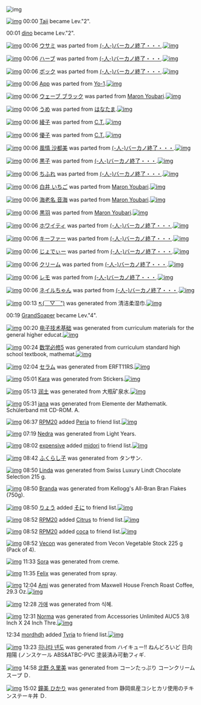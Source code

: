 ![img](http://gdrive-cdn.herokuapp.com/537b65a5bc09f0000721dda7/512px-barcode.png)

[![img](http://www.deviantsart.com/2ud11d9.jpeg)](http://www.barcodekanojo.com/user/292166/Taji) 00:00 [Taji](http://www.barcodekanojo.com/user/292166/Taji) became Lev."2".

00:01 [dino](http://www.barcodekanojo.com/user/426990/dino) became Lev."2".

[![img](http://www.deviantsart.com/cl0qvc.png)](http://www.barcodekanojo.com/kanojo/3139429/%E3%82%A6%E3%82%B5%E3%83%9F) 00:06 [ウサミ](http://www.barcodekanojo.com/kanojo/3139429/%E3%82%A6%E3%82%B5%E3%83%9F) was parted from [(-人-)バーカノ終了・・・](http://www.barcodekanojo.com/kanojo/3139429/%E3%82%A6%E3%82%B5%E3%83%9F).[![img](http://www.deviantsart.com/2670003.jpeg)](http://www.barcodekanojo.com/user/214696/%28-%E4%BA%BA-%29%E3%83%90%E3%83%BC%E3%82%AB%E3%83%8E%E7%B5%82%E4%BA%86%E3%83%BB%E3%83%BB%E3%83%BB) 

[![img](http://www.deviantsart.com/3dlnpa2.png)](http://www.barcodekanojo.com/kanojo/3118287/%E3%83%8F%E3%83%BC%E3%83%96) 00:06 [ハーブ](http://www.barcodekanojo.com/kanojo/3118287/%E3%83%8F%E3%83%BC%E3%83%96) was parted from [(-人-)バーカノ終了・・・](http://www.barcodekanojo.com/kanojo/3118287/%E3%83%8F%E3%83%BC%E3%83%96).[![img](http://www.deviantsart.com/2670003.jpeg)](http://www.barcodekanojo.com/user/214696/%28-%E4%BA%BA-%29%E3%83%90%E3%83%BC%E3%82%AB%E3%83%8E%E7%B5%82%E4%BA%86%E3%83%BB%E3%83%BB%E3%83%BB) 

[![img](http://www.deviantsart.com/2pcv1q0.png)](http://www.barcodekanojo.com/kanojo/3162262/%E3%83%9C%E3%83%83%E3%82%AF) 00:06 [ボック](http://www.barcodekanojo.com/kanojo/3162262/%E3%83%9C%E3%83%83%E3%82%AF) was parted from [(-人-)バーカノ終了・・・](http://www.barcodekanojo.com/kanojo/3162262/%E3%83%9C%E3%83%83%E3%82%AF).[![img](http://www.deviantsart.com/2670003.jpeg)](http://www.barcodekanojo.com/user/214696/%28-%E4%BA%BA-%29%E3%83%90%E3%83%BC%E3%82%AB%E3%83%8E%E7%B5%82%E4%BA%86%E3%83%BB%E3%83%BB%E3%83%BB) 

[![img](http://www.deviantsart.com/3tm5h54.png)](http://www.barcodekanojo.com/kanojo/3191415/App) 00:06 [App](http://www.barcodekanojo.com/kanojo/3191415/App) was parted from [Yo-1](http://www.barcodekanojo.com/kanojo/3191415/App).[![img](http://www.deviantsart.com/23q3t7f.png)](http://www.barcodekanojo.com/user/212916/Yo-1) 

[![img](http://www.deviantsart.com/3gcv7qv.png)](http://www.barcodekanojo.com/kanojo/529299/%E3%82%A6%E3%82%A7%E3%83%BC%E3%83%96%20%E3%83%96%E3%83%A9%E3%83%83%E3%82%AF) 00:06 [ウェーブ ブラック](http://www.barcodekanojo.com/kanojo/529299/%E3%82%A6%E3%82%A7%E3%83%BC%E3%83%96%20%E3%83%96%E3%83%A9%E3%83%83%E3%82%AF) was parted from [Maron Youbari](http://www.barcodekanojo.com/kanojo/529299/%E3%82%A6%E3%82%A7%E3%83%BC%E3%83%96%20%E3%83%96%E3%83%A9%E3%83%83%E3%82%AF).[![img](http://www.deviantsart.com/1vr32eu.jpeg)](http://www.barcodekanojo.com/user/212228/Maron%20Youbari) 

[![img](http://www.deviantsart.com/3mce7en.png)](http://www.barcodekanojo.com/kanojo/3189868/%E3%81%86%E3%82%81) 00:06 [うめ](http://www.barcodekanojo.com/kanojo/3189868/%E3%81%86%E3%82%81) was parted from [はなたま](http://www.barcodekanojo.com/kanojo/3189868/%E3%81%86%E3%82%81).[![img](http://www.deviantsart.com/38i0mgo.jpeg)](http://www.barcodekanojo.com/user/201320/%E3%81%AF%E3%81%AA%E3%81%9F%E3%81%BE) 

[![img](http://www.deviantsart.com/22u1ddl.png)](http://www.barcodekanojo.com/kanojo/2929167/%E7%B6%BE%E5%AD%90) 00:06 [綾子](http://www.barcodekanojo.com/kanojo/2929167/%E7%B6%BE%E5%AD%90) was parted from [C.T.](http://www.barcodekanojo.com/kanojo/2929167/%E7%B6%BE%E5%AD%90).[![img](http://www.deviantsart.com/fhrc6a.jpeg)](http://www.barcodekanojo.com/user/272165/C.T.) 

[![img](http://www.deviantsart.com/3tf60dc.png)](http://www.barcodekanojo.com/kanojo/2925699/%E5%84%AA%E5%AD%90) 00:06 [優子](http://www.barcodekanojo.com/kanojo/2925699/%E5%84%AA%E5%AD%90) was parted from [C.T.](http://www.barcodekanojo.com/kanojo/2925699/%E5%84%AA%E5%AD%90).[![img](http://www.deviantsart.com/fhrc6a.jpeg)](http://www.barcodekanojo.com/user/272165/C.T.) 

[![img](http://www.deviantsart.com/1fb22ss.png)](http://www.barcodekanojo.com/kanojo/543452/%E9%A2%A8%E6%83%85%20%E6%B2%99%E9%83%BD%E7%BE%8E) 00:06 [風情 沙都美](http://www.barcodekanojo.com/kanojo/543452/%E9%A2%A8%E6%83%85%20%E6%B2%99%E9%83%BD%E7%BE%8E) was parted from [(-人-)バーカノ終了・・・](http://www.barcodekanojo.com/kanojo/543452/%E9%A2%A8%E6%83%85%20%E6%B2%99%E9%83%BD%E7%BE%8E).[![img](http://www.deviantsart.com/2670003.jpeg)](http://www.barcodekanojo.com/user/214696/%28-%E4%BA%BA-%29%E3%83%90%E3%83%BC%E3%82%AB%E3%83%8E%E7%B5%82%E4%BA%86%E3%83%BB%E3%83%BB%E3%83%BB) 

[![img](http://www.deviantsart.com/1marln7.png)](http://www.barcodekanojo.com/kanojo/2901/%E9%BB%92%E5%AD%90) 00:06 [黒子](http://www.barcodekanojo.com/kanojo/2901/%E9%BB%92%E5%AD%90) was parted from [(-人-)バーカノ終了・・・](http://www.barcodekanojo.com/kanojo/2901/%E9%BB%92%E5%AD%90).[![img](http://www.deviantsart.com/2670003.jpeg)](http://www.barcodekanojo.com/user/214696/%28-%E4%BA%BA-%29%E3%83%90%E3%83%BC%E3%82%AB%E3%83%8E%E7%B5%82%E4%BA%86%E3%83%BB%E3%83%BB%E3%83%BB) 

[![img](http://www.deviantsart.com/3cu0k7r.png)](http://www.barcodekanojo.com/kanojo/5164/%E3%81%A1%E3%81%B5%E3%82%8C) 00:06 [ちふれ](http://www.barcodekanojo.com/kanojo/5164/%E3%81%A1%E3%81%B5%E3%82%8C) was parted from [(-人-)バーカノ終了・・・](http://www.barcodekanojo.com/kanojo/5164/%E3%81%A1%E3%81%B5%E3%82%8C).[![img](http://www.deviantsart.com/2670003.jpeg)](http://www.barcodekanojo.com/user/214696/%28-%E4%BA%BA-%29%E3%83%90%E3%83%BC%E3%82%AB%E3%83%8E%E7%B5%82%E4%BA%86%E3%83%BB%E3%83%BB%E3%83%BB) 

[![img](http://www.deviantsart.com/n0t8qi.png)](http://www.barcodekanojo.com/kanojo/1749235/%E7%99%BD%E4%BA%95%20%E3%81%84%E3%81%A1%E3%81%94) 00:06 [白井 いちご](http://www.barcodekanojo.com/kanojo/1749235/%E7%99%BD%E4%BA%95%20%E3%81%84%E3%81%A1%E3%81%94) was parted from [Maron Youbari](http://www.barcodekanojo.com/kanojo/1749235/%E7%99%BD%E4%BA%95%20%E3%81%84%E3%81%A1%E3%81%94).[![img](http://www.deviantsart.com/1vr32eu.jpeg)](http://www.barcodekanojo.com/user/212228/Maron%20Youbari) 

[![img](http://www.deviantsart.com/1pprpba.png)](http://www.barcodekanojo.com/kanojo/833599/%E6%B5%B7%E8%80%81%E5%90%8D%20%E9%9F%B3%E6%B5%B7) 00:06 [海老名 音海](http://www.barcodekanojo.com/kanojo/833599/%E6%B5%B7%E8%80%81%E5%90%8D%20%E9%9F%B3%E6%B5%B7) was parted from [Maron Youbari](http://www.barcodekanojo.com/kanojo/833599/%E6%B5%B7%E8%80%81%E5%90%8D%20%E9%9F%B3%E6%B5%B7).[![img](http://www.deviantsart.com/1vr32eu.jpeg)](http://www.barcodekanojo.com/user/212228/Maron%20Youbari) 

[![img](http://www.deviantsart.com/24vgfs7.png)](http://www.barcodekanojo.com/kanojo/546237/%E9%BB%92%E7%BE%BD) 00:06 [黒羽](http://www.barcodekanojo.com/kanojo/546237/%E9%BB%92%E7%BE%BD) was parted from [Maron Youbari](http://www.barcodekanojo.com/kanojo/546237/%E9%BB%92%E7%BE%BD).[![img](http://www.deviantsart.com/1vr32eu.jpeg)](http://www.barcodekanojo.com/user/212228/Maron%20Youbari) 

[![img](http://www.deviantsart.com/155r3cv.png)](http://www.barcodekanojo.com/kanojo/3149175/%E3%83%9B%E3%83%AF%E3%82%A4%E3%83%86%E3%82%A3) 00:06 [ホワイティ](http://www.barcodekanojo.com/kanojo/3149175/%E3%83%9B%E3%83%AF%E3%82%A4%E3%83%86%E3%82%A3) was parted from [(-人-)バーカノ終了・・・](http://www.barcodekanojo.com/kanojo/3149175/%E3%83%9B%E3%83%AF%E3%82%A4%E3%83%86%E3%82%A3).[![img](http://www.deviantsart.com/2670003.jpeg)](http://www.barcodekanojo.com/user/214696/%28-%E4%BA%BA-%29%E3%83%90%E3%83%BC%E3%82%AB%E3%83%8E%E7%B5%82%E4%BA%86%E3%83%BB%E3%83%BB%E3%83%BB) 

[![img](http://www.deviantsart.com/2m8veic.png)](http://www.barcodekanojo.com/kanojo/3162271/%E3%82%AD%E3%83%BC%E3%83%95%E3%82%A1%E3%83%BC) 00:06 [キーファー](http://www.barcodekanojo.com/kanojo/3162271/%E3%82%AD%E3%83%BC%E3%83%95%E3%82%A1%E3%83%BC) was parted from [(-人-)バーカノ終了・・・](http://www.barcodekanojo.com/kanojo/3162271/%E3%82%AD%E3%83%BC%E3%83%95%E3%82%A1%E3%83%BC).[![img](http://www.deviantsart.com/2670003.jpeg)](http://www.barcodekanojo.com/user/214696/%28-%E4%BA%BA-%29%E3%83%90%E3%83%BC%E3%82%AB%E3%83%8E%E7%B5%82%E4%BA%86%E3%83%BB%E3%83%BB%E3%83%BB) 

[![img](http://www.deviantsart.com/vgslgc.png)](http://www.barcodekanojo.com/kanojo/3071217/%E3%81%98%E3%82%87%E3%81%A7%E3%81%83%E3%83%BC) 00:06 [じょでぃー](http://www.barcodekanojo.com/kanojo/3071217/%E3%81%98%E3%82%87%E3%81%A7%E3%81%83%E3%83%BC) was parted from [(-人-)バーカノ終了・・・](http://www.barcodekanojo.com/kanojo/3071217/%E3%81%98%E3%82%87%E3%81%A7%E3%81%83%E3%83%BC).[![img](http://www.deviantsart.com/2670003.jpeg)](http://www.barcodekanojo.com/user/214696/%28-%E4%BA%BA-%29%E3%83%90%E3%83%BC%E3%82%AB%E3%83%8E%E7%B5%82%E4%BA%86%E3%83%BB%E3%83%BB%E3%83%BB) 

[![img](http://www.deviantsart.com/3o7f52v.png)](http://www.barcodekanojo.com/kanojo/3096389/%E3%82%AF%E3%83%AA%E3%83%BC%E3%83%A0) 00:06 [クリーム](http://www.barcodekanojo.com/kanojo/3096389/%E3%82%AF%E3%83%AA%E3%83%BC%E3%83%A0) was parted from [(-人-)バーカノ終了・・・](http://www.barcodekanojo.com/kanojo/3096389/%E3%82%AF%E3%83%AA%E3%83%BC%E3%83%A0).[![img](http://www.deviantsart.com/2670003.jpeg)](http://www.barcodekanojo.com/user/214696/%28-%E4%BA%BA-%29%E3%83%90%E3%83%BC%E3%82%AB%E3%83%8E%E7%B5%82%E4%BA%86%E3%83%BB%E3%83%BB%E3%83%BB) 

[![img](http://www.deviantsart.com/15o3brt.png)](http://www.barcodekanojo.com/kanojo/2944106/%E3%83%AC%E3%83%A2) 00:06 [レモ](http://www.barcodekanojo.com/kanojo/2944106/%E3%83%AC%E3%83%A2) was parted from [(-人-)バーカノ終了・・・](http://www.barcodekanojo.com/kanojo/2944106/%E3%83%AC%E3%83%A2).[![img](http://www.deviantsart.com/2670003.jpeg)](http://www.barcodekanojo.com/user/214696/%28-%E4%BA%BA-%29%E3%83%90%E3%83%BC%E3%82%AB%E3%83%8E%E7%B5%82%E4%BA%86%E3%83%BB%E3%83%BB%E3%83%BB) 

[![img](http://www.deviantsart.com/simffp.png)](http://www.barcodekanojo.com/kanojo/3179879/%E3%83%8D%E3%82%A4%E3%83%AB%E3%81%A1%E3%82%83%E3%82%93) 00:06 [ネイルちゃん](http://www.barcodekanojo.com/kanojo/3179879/%E3%83%8D%E3%82%A4%E3%83%AB%E3%81%A1%E3%82%83%E3%82%93) was parted from [(-人-)バーカノ終了・・・](http://www.barcodekanojo.com/kanojo/3179879/%E3%83%8D%E3%82%A4%E3%83%AB%E3%81%A1%E3%82%83%E3%82%93).[![img](http://www.deviantsart.com/2670003.jpeg)](http://www.barcodekanojo.com/user/214696/%28-%E4%BA%BA-%29%E3%83%90%E3%83%BC%E3%82%AB%E3%83%8E%E7%B5%82%E4%BA%86%E3%83%BB%E3%83%BB%E3%83%BB) 

[![img](http://www.deviantsart.com/34ugce1.png)](http://www.barcodekanojo.com/kanojo/3192305/%E2%86%96%28%EF%BF%A3%E2%96%BD%EF%BF%A3%22%29) 00:13 [↖(￣▽￣")](http://www.barcodekanojo.com/kanojo/3192305/%E2%86%96%28%EF%BF%A3%E2%96%BD%EF%BF%A3%22%29) was generated from 清洁柔湿巾.[![img](http://www.deviantsart.com/1ks1vuh.jpeg)](http://www.barcodekanojo.com/product_images/barcode/6017574/1422803542/50x50x,PE6,PB8,P85,PE6,PB4,P81,PE6,P9F,P94,PE6,PB9,PBF,PE5,PB7,PBE.jpg,qw=88,ah=88.pagespeed.ic.e2LUKJjrBg.jpg) 

00:19 [GrandSoaper](http://www.barcodekanojo.com/user/386034/GrandSoaper) became Lev."4".

[![img](http://www.deviantsart.com/1qigdas.png)](http://www.barcodekanojo.com/kanojo/3192306/%E7%94%B5%E5%AD%90%E6%8A%80%E6%9C%AF%E5%9F%BA%E7%A1%80) 00:20 [电子技术基础](http://www.barcodekanojo.com/kanojo/3192306/%E7%94%B5%E5%AD%90%E6%8A%80%E6%9C%AF%E5%9F%BA%E7%A1%80) was generated from curriculum materials for the general higher educat.[![img](http://www.deviantsart.com/3bt7mg4.jpeg)](http://www.barcodekanojo.com/product_images/barcode/6017575/1422803972/curriculum%20materials%20for%20the%20general%20higher%20educat.jpg) 

[![img](http://www.deviantsart.com/2shdgic.png)](http://www.barcodekanojo.com/kanojo/3192307/%E6%95%B0%E5%AD%A6%E5%BF%85%E4%BF%AE5) 00:24 [数学必修5](http://www.barcodekanojo.com/kanojo/3192307/%E6%95%B0%E5%AD%A6%E5%BF%85%E4%BF%AE5) was generated from curriculum standard high school textbook, mathemat.[![img](http://www.deviantsart.com/32ufc6l.jpeg)](http://www.barcodekanojo.com/product_images/barcode/6017576/1422804202/50x50xcurriculum,P20standard,P20high,P20school,P20textbook,P2C,P20mathemat.jpg,qw=88,ah=88.pagespeed.ic.8iKzMcMveC.jpg) 

[![img](http://www.deviantsart.com/ip03v2.png)](http://www.barcodekanojo.com/kanojo/3192308/%E3%82%BB%E3%83%A9%E3%83%A0) 02:04 [セラム](http://www.barcodekanojo.com/kanojo/3192308/%E3%82%BB%E3%83%A9%E3%83%A0) was generated from ERFT11RS.[![img](http://www.deviantsart.com/266qe17.jpeg)](http://www.barcodekanojo.com/product_images/barcode/6017577/1422810239/ERFT11RS.jpg) 

[![img](http://www.deviantsart.com/rgpn72.png)](http://www.barcodekanojo.com/kanojo/3192309/Kara) 05:01 [Kara](http://www.barcodekanojo.com/kanojo/3192309/Kara) was generated from Stickers.[![img](http://www.deviantsart.com/22jabaf.jpeg)](http://www.barcodekanojo.com/product_images/barcode/6017578/1422820830/50x50xStickers.jpg,qw=88,ah=88.pagespeed.ic.hA9u4kHQKo.jpg) 

[![img](http://www.deviantsart.com/qa9da4.png)](http://www.barcodekanojo.com/kanojo/3192310/%E6%B6%A6%E5%9C%9F) 05:13 [润土](http://www.barcodekanojo.com/kanojo/3192310/%E6%B6%A6%E5%9C%9F) was generated from 大瓶矿泉水.[![img](http://www.deviantsart.com/4m63ir.jpeg)](http://www.barcodekanojo.com/product_images/barcode/6017579/1422821578/%E5%A4%A7%E7%93%B6%E7%9F%BF%E6%B3%89%E6%B0%B4.jpg) 

[![img](http://www.deviantsart.com/dmsr3i.png)](http://www.barcodekanojo.com/kanojo/3192311/jana) 05:31 [jana](http://www.barcodekanojo.com/kanojo/3192311/jana) was generated from Elemente der Mathematik. Schülerband mit CD-ROM. A.

[![img](http://www.deviantsart.com/1m0o1ih.jpeg)](http://www.barcodekanojo.com/user/397515/RPM20) 06:37 [RPM20](http://www.barcodekanojo.com/user/397515/RPM20) added [Peria](http://www.barcodekanojo.com/kanojo/2565688/Peria) to friend list.[![img](http://www.deviantsart.com/1rkvlgb.png)](http://www.barcodekanojo.com/kanojo/2565688/Peria) 

[![img](http://www.deviantsart.com/1so03d9.png)](http://www.barcodekanojo.com/kanojo/3192312/Nedra) 07:19 [Nedra](http://www.barcodekanojo.com/kanojo/3192312/Nedra) was generated from Light Years.

[![img](http://www.deviantsart.com/1s6rgc5.jpeg)](http://www.barcodekanojo.com/user/251588/expensive) 08:02 [expensive](http://www.barcodekanojo.com/user/251588/expensive) added [midori](http://www.barcodekanojo.com/kanojo/2579978/midori) to friend list.[![img](http://www.deviantsart.com/37pocqi.png)](http://www.barcodekanojo.com/kanojo/2579978/midori) 

[![img](http://www.deviantsart.com/3sfdjf7.png)](http://www.barcodekanojo.com/kanojo/3192313/%E3%81%B5%E3%81%8F%E3%82%89%E3%81%97%E5%AD%90) 08:42 [ふくらし子](http://www.barcodekanojo.com/kanojo/3192313/%E3%81%B5%E3%81%8F%E3%82%89%E3%81%97%E5%AD%90) was generated from タンサン.

[![img](http://www.deviantsart.com/n5i4kd.png)](http://www.barcodekanojo.com/kanojo/3192314/Linda) 08:50 [Linda](http://www.barcodekanojo.com/kanojo/3192314/Linda) was generated from Swiss Luxury Lindt Chocolate Selection 215 g.

[![img](http://www.deviantsart.com/75cqo3.png)](http://www.barcodekanojo.com/kanojo/3192315/Branda) 08:50 [Branda](http://www.barcodekanojo.com/kanojo/3192315/Branda) was generated from Kellogg's All-Bran Bran Flakes (750g).

[![img](http://www.deviantsart.com/3uepgng.jpeg)](http://www.barcodekanojo.com/user/440386/%E3%82%8A%E3%82%87%E3%81%86) 08:50 [りょう](http://www.barcodekanojo.com/user/440386/%E3%82%8A%E3%82%87%E3%81%86) added [そに](http://www.barcodekanojo.com/kanojo/3112779/%E3%81%9D%E3%81%AB) to friend list.[![img](http://www.deviantsart.com/3ga31j0.png)](http://www.barcodekanojo.com/kanojo/3112779/%E3%81%9D%E3%81%AB) 

[![img](http://www.deviantsart.com/1m0o1ih.jpeg)](http://www.barcodekanojo.com/user/397515/RPM20) 08:52 [RPM20](http://www.barcodekanojo.com/user/397515/RPM20) added [Citrus](http://www.barcodekanojo.com/kanojo/2687739/Citrus) to friend list.[![img](http://www.deviantsart.com/36m8cqj.png)](http://www.barcodekanojo.com/kanojo/2687739/Citrus) 

[![img](http://www.deviantsart.com/1m0o1ih.jpeg)](http://www.barcodekanojo.com/user/397515/RPM20) 08:52 [RPM20](http://www.barcodekanojo.com/user/397515/RPM20) added [coca](http://www.barcodekanojo.com/kanojo/2697767/coca) to friend list.[![img](http://www.deviantsart.com/3hufjl5.png)](http://www.barcodekanojo.com/kanojo/2697767/coca) 

[![img](http://www.deviantsart.com/21a3jgj.png)](http://www.barcodekanojo.com/kanojo/3192316/Vecon) 08:52 [Vecon](http://www.barcodekanojo.com/kanojo/3192316/Vecon) was generated from Vecon Vegetable Stock 225 g (Pack of 4).

[![img](http://www.deviantsart.com/1s7sgj.png)](http://www.barcodekanojo.com/kanojo/3192317/Sora) 11:33 [Sora](http://www.barcodekanojo.com/kanojo/3192317/Sora) was generated from creme.

[![img](http://www.deviantsart.com/ks7fm5.png)](http://www.barcodekanojo.com/kanojo/3192318/Felix) 11:35 [Felix](http://www.barcodekanojo.com/kanojo/3192318/Felix) was generated from spray.

[![img](http://www.deviantsart.com/duun2l.png)](http://www.barcodekanojo.com/kanojo/3192319/Ami) 12:04 [Ami](http://www.barcodekanojo.com/kanojo/3192319/Ami) was generated from Maxwell House French Roast Coffee, 29.3 Oz.[![img](http://www.deviantsart.com/usde12.jpeg)](http://www.barcodekanojo.com/product_images/barcode/6017593/1422846230/Maxwell%20House%20French%20Roast%20Coffee%2C%2029.3%20Oz.jpg) 

[![img](http://www.deviantsart.com/2nu62k0.png)](http://www.barcodekanojo.com/kanojo/3192320/%EA%B0%80%EC%95%A0) 12:28 [가애](http://www.barcodekanojo.com/kanojo/3192320/%EA%B0%80%EC%95%A0) was generated from 식혜.

[![img](http://www.deviantsart.com/3mv1fk2.png)](http://www.barcodekanojo.com/kanojo/3192321/Norma) 12:31 [Norma](http://www.barcodekanojo.com/kanojo/3192321/Norma) was generated from Accessories Unlimited AUC5 3/8 Inch X 24 Inch Thre.[![img](http://www.deviantsart.com/2tp5rg8.jpeg)](http://www.barcodekanojo.com/product_images/barcode/6017595/1422847867/Accessories%20Unlimited%20AUC5%203%2F8%20Inch%20X%2024%20Inch%20Thre.jpg) 

12:34 [mordhdh](http://www.barcodekanojo.com/user/499994/mordhdh) added [Tyria](http://www.barcodekanojo.com/kanojo/2830689/Tyria) to friend list.[![img](http://www.deviantsart.com/r6mq7v.png)](http://www.barcodekanojo.com/kanojo/2830689/Tyria) 

[![img](http://www.deviantsart.com/gi9kq5.png)](http://www.barcodekanojo.com/kanojo/3192322/%ED%9E%88%EB%82%98%ED%83%80%20%EB%84%A8%EB%8F%84) 13:23 [히나타 넨도](http://www.barcodekanojo.com/kanojo/3192322/%ED%9E%88%EB%82%98%ED%83%80%20%EB%84%A8%EB%8F%84) was generated from ハイキュー!! ねんどろいど 日向翔陽 (ノンスケール ABS&amp;ATBC-PVC 塗装済み可動フィギ.

[![img](http://www.deviantsart.com/1gvtpre.png)](http://www.barcodekanojo.com/kanojo/3192323/%E5%8C%97%E9%87%8E%20%E4%B9%85%E9%87%8C%E7%BE%8E) 14:58 [北野 久里美](http://www.barcodekanojo.com/kanojo/3192323/%E5%8C%97%E9%87%8E%20%E4%B9%85%E9%87%8C%E7%BE%8E) was generated from コーンたっぷり コーンクリームスープ Ｄ.

[![img](http://www.deviantsart.com/o9e360.png)](http://www.barcodekanojo.com/kanojo/3192324/%E9%90%98%E7%BE%8E%20%E3%81%B2%E3%81%8B%E3%82%8A) 15:02 [鐘美 ひかり](http://www.barcodekanojo.com/kanojo/3192324/%E9%90%98%E7%BE%8E%20%E3%81%B2%E3%81%8B%E3%82%8A) was generated from 静岡県産コシヒカリ使用のチキンステーキ丼 Ｄ.

